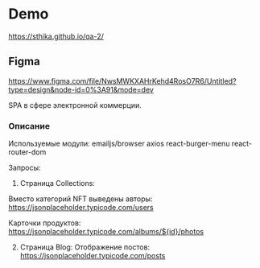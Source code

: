 # Demo
https://sthika.github.io/qa-2/

## Figma
https://www.figma.com/file/NwsMWKXAHrKehd4RosO7R6/Untitled?type=design&node-id=0%3A91&mode=dev

SPA в сфере электронной коммерции.

### Описание
Используемые модули:
emailjs/browser
axios
react-burger-menu
react-router-dom

Запросы:

1. Страница Collections:

Вместо категорий NFT выведены авторы:
https://jsonplaceholder.typicode.com/users

Карточки продуктов:
https://jsonplaceholder.typicode.com/albums/${id}/photos

2. Страница Blog:
Отображение постов:
https://jsonplaceholder.typicode.com/posts

